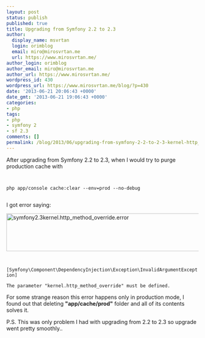 ```yaml
---
layout: post
status: publish
published: true
title: Upgrading from Symfony 2.2 to 2.3
author:
  display_name: msvrtan
  login: orimblog
  email: miro@mirosvrtan.me
  url: https://www.mirosvrtan.me/
author_login: orimblog
author_email: miro@mirosvrtan.me
author_url: https://www.mirosvrtan.me/
wordpress_id: 430
wordpress_url: https://www.mirosvrtan.me/blog/?p=430
date: '2013-06-21 20:06:43 +0000'
date_gmt: '2013-06-21 19:06:43 +0000'
categories:
- php
tags:
- php
- symfony 2
- sf 2.3
comments: []
permalink: /blog/2013/06/upgrading-from-symfony-2-2-to-2-3-kernel-http_method_override-problem/
---
```

<p>After upgrading from Symfony 2.2 to 2.3, when I would try to purge production cache with</p>
<p><code lang="php"><br />
php app/console cache:clear --env=prod --no-debug<br />
</code></p>
<p>I got error saying:</p>
<p><a href="https://www.mirosvrtan.me/blog/wp-content/uploads/2013/06/symfony2.3kernel.http_method_override.error_.png"><img src="https://www.mirosvrtan.me/blog/wp-content/uploads/2013/06/symfony2.3kernel.http_method_override.error_.png" alt="symfony2.3kernel.http_method_override.error" width="648" height="99" class="alignleft size-full wp-image-432" /></a></p>
<p><code lang="php"><br />
[Symfony\Component\DependencyInjection\Exception\InvalidArgumentException]<br />
The parameter "kernel.http_method_override" must be defined.</code></p>
<p>For some strange reason this error happens only in production mode, I found out that deleting <strong>"app/cache/prod"</strong> folder and all of its contents solves it.</p>
<p>P.S. This was only problem I had with upgrading from 2.2 to 2.3 so upgrade went pretty smoothly..</p>

